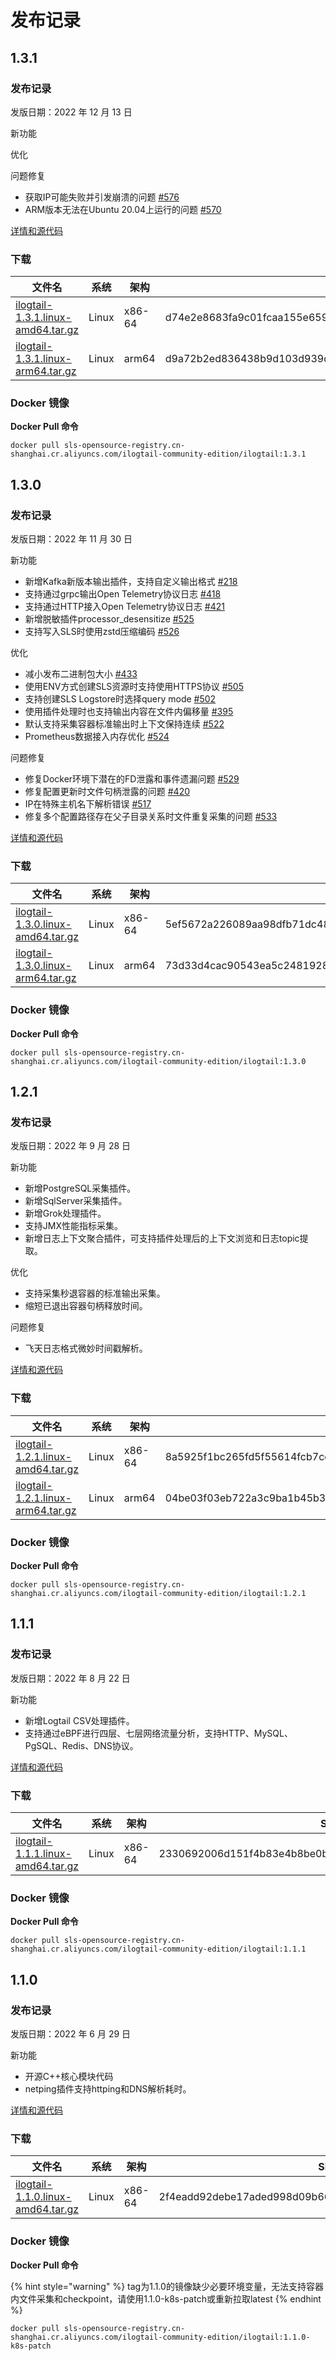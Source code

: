 # 发布记录

## 1.3.1

### 发布记录

发版日期：2022 年 12 月 13 日

新功能

优化

问题修复

* 获取IP可能失败并引发崩溃的问题 [#576](https://github.com/alibaba/ilogtail/issues/576)
* ARM版本无法在Ubuntu 20.04上运行的问题 [#570](https://github.com/alibaba/ilogtail/issues/570)

[详情和源代码](https://github.com/alibaba/ilogtail/blob/main/changes/v1.3.1.md)

### 下载

| 文件名                                                                                                                                          | 系统    | 架构     | SHA256 校验码                                                       |
| -------------------------------------------------------------------------------------------------------------------------------------------- | ----- | ------ | ---------------------------------------------------------------- |
| [ilogtail-1.3.1.linux-amd64.tar.gz](https://ilogtail-community-edition.oss-cn-shanghai.aliyuncs.com/1.3.1/ilogtail-1.3.1.linux-amd64.tar.gz) | Linux | x86-64 | d74e2e8683fa9c01fcaa155e65953936c18611bcd068bcbeced84a1d7f170bd1 |
| [ilogtail-1.3.1.linux-arm64.tar.gz](https://ilogtail-community-edition.oss-cn-shanghai.aliyuncs.com/1.3.1/ilogtail-1.3.1.linux-arm64.tar.gz) | Linux | arm64  | d9a72b2ed836438b9d103d939d11cf1b0a73814e6bb3d0349dc0b6728b981eaf |

### Docker 镜像

**Docker Pull 命令**&#x20;

```
docker pull sls-opensource-registry.cn-shanghai.cr.aliyuncs.com/ilogtail-community-edition/ilogtail:1.3.1
```

## 1.3.0

### 发布记录

发版日期：2022 年 11 月 30 日

新功能

* 新增Kafka新版本输出插件，支持自定义输出格式 [#218](https://github.com/alibaba/ilogtail/issues/218)
* 支持通过grpc输出Open Telemetry协议日志 [#418](https://github.com/alibaba/ilogtail/pull/418)
* 支持通过HTTP接入Open Telemetry协议日志 [#421](https://github.com/alibaba/ilogtail/issues/421)
* 新增脱敏插件processor\_desensitize [#525](https://github.com/alibaba/ilogtail/pull/525)
* 支持写入SLS时使用zstd压缩编码 [#526](https://github.com/alibaba/ilogtail/issues/526)

优化

* 减小发布二进制包大小 [#433](https://github.com/alibaba/ilogtail/pull/433)
* 使用ENV方式创建SLS资源时支持使用HTTPS协议 [#505](https://github.com/alibaba/ilogtail/issues/505)
* 支持创建SLS Logstore时选择query mode [#502](https://github.com/alibaba/ilogtail/issues/502)
* 使用插件处理时也支持输出内容在文件内偏移量 [#395](https://github.com/alibaba/ilogtail/issues/395)
* 默认支持采集容器标准输出时上下文保持连续 [#522](https://github.com/alibaba/ilogtail/pull/522)
* Prometheus数据接入内存优化 [#524](https://github.com/alibaba/ilogtail/pull/524)

问题修复

* 修复Docker环境下潜在的FD泄露和事件遗漏问题 [#529](https://github.com/alibaba/ilogtail/issues/529)
* 修复配置更新时文件句柄泄露的问题 [#420](https://github.com/alibaba/ilogtail/issues/420)
* IP在特殊主机名下解析错误 [#517](https://github.com/alibaba/ilogtail/pull/517)
* 修复多个配置路径存在父子目录关系时文件重复采集的问题 [#533](https://github.com/alibaba/ilogtail/issues/533)

[详情和源代码](https://github.com/alibaba/ilogtail/blob/main/changes/v1.3.0.md)

### 下载

| 文件名                                                                                                                                          | 系统    | 架构     | SHA256 校验码                                                       |
| -------------------------------------------------------------------------------------------------------------------------------------------- | ----- | ------ | ---------------------------------------------------------------- |
| [ilogtail-1.3.0.linux-amd64.tar.gz](https://ilogtail-community-edition.oss-cn-shanghai.aliyuncs.com/1.3.0/ilogtail-1.3.0.linux-amd64.tar.gz) | Linux | x86-64 | 5ef5672a226089aa98dfb71dc48b01254b9b77c714466ecc1b6c4d9c0df60a50 |
| [ilogtail-1.3.0.linux-arm64.tar.gz](https://ilogtail-community-edition.oss-cn-shanghai.aliyuncs.com/1.3.0/ilogtail-1.3.0.linux-arm64.tar.gz) | Linux | arm64  | 73d33d4cac90543ea5c2481928e090955643c6dc6839535f53bfa54b6101704d |

### Docker 镜像

**Docker Pull 命令**&#x20;

```
docker pull sls-opensource-registry.cn-shanghai.cr.aliyuncs.com/ilogtail-community-edition/ilogtail:1.3.0
```

## 1.2.1

### 发布记录

发版日期：2022 年 9 月 28 日

新功能

* 新增PostgreSQL采集插件。
* 新增SqlServer采集插件。
* 新增Grok处理插件。
* 支持JMX性能指标采集。
* 新增日志上下文聚合插件，可支持插件处理后的上下文浏览和日志topic提取。

优化

* 支持采集秒退容器的标准输出采集。
* 缩短已退出容器句柄释放时间。

问题修复
* 飞天日志格式微妙时间戳解析。

[详情和源代码](https://github.com/alibaba/ilogtail/blob/main/changes/v1.2.1.md)

### 下载

| 文件名                                                                                                                                          | 系统    | 架构     | SHA256 校验码                                                       |
| -------------------------------------------------------------------------------------------------------------------------------------------- | ----- | ------ | ---------------------------------------------------------------- |
| [ilogtail-1.2.1.linux-amd64.tar.gz](https://ilogtail-community-edition.oss-cn-shanghai.aliyuncs.com/1.2.1/ilogtail-1.2.1.linux-amd64.tar.gz) | Linux | x86-64 | 8a5925f1bc265fd5f55614fcb7cebd571507c2c640814c308f62c498b021fe8f |
| [ilogtail-1.2.1.linux-arm64.tar.gz](https://ilogtail-community-edition.oss-cn-shanghai.aliyuncs.com/1.2.1/ilogtail-1.2.1.linux-arm64.tar.gz) | Linux | arm64  | 04be03f03eb722a3c9ba1b45b32c9be8c92cecabbe32bdc4672d229189e80c2f |

### Docker 镜像

**Docker Pull 命令**&#x20;

```
docker pull sls-opensource-registry.cn-shanghai.cr.aliyuncs.com/ilogtail-community-edition/ilogtail:1.2.1
```

## 1.1.1

### 发布记录

发版日期：2022 年 8 月 22 日

新功能

* 新增Logtail CSV处理插件。
* 支持通过eBPF进行四层、七层网络流量分析，支持HTTP、MySQL、PgSQL、Redis、DNS协议。

[详情和源代码](https://github.com/alibaba/ilogtail/blob/main/changes/v1.1.1.md)

### 下载

| 文件名                                                                                                                                          | 系统    | 架构     | SHA256 校验码                                                       |
| -------------------------------------------------------------------------------------------------------------------------------------------- | ----- | ------ | ---------------------------------------------------------------- |
| [ilogtail-1.1.1.linux-amd64.tar.gz](https://ilogtail-community-edition.oss-cn-shanghai.aliyuncs.com/1.1.1/ilogtail-1.1.1.linux-amd64.tar.gz) | Linux | x86-64 | 2330692006d151f4b83e4b8be0bfa6b68dc8d9a574c276c1beb6637c4a2939ec |

### Docker 镜像

**Docker Pull 命令**&#x20;

```
docker pull sls-opensource-registry.cn-shanghai.cr.aliyuncs.com/ilogtail-community-edition/ilogtail:1.1.1
```

## 1.1.0

### 发布记录

发版日期：2022 年 6 月 29 日

新功能

* 开源C++核心模块代码
* netping插件支持httping和DNS解析耗时。

[详情和源代码](https://github.com/alibaba/ilogtail/blob/main/changes/v1.1.0.md)

### 下载

| 文件名                                                                                                                                          | 系统    | 架构     | SHA256 校验码                                                       |
| -------------------------------------------------------------------------------------------------------------------------------------------- | ----- | ------ | ---------------------------------------------------------------- |
| [ilogtail-1.1.0.linux-amd64.tar.gz](https://ilogtail-community-edition.oss-cn-shanghai.aliyuncs.com/1.1.0/ilogtail-1.1.0.linux-amd64.tar.gz) | Linux | x86-64 | 2f4eadd92debe17aded998d09b6631db595f5f5aec9c8ed6001270b1932cad7d |

### Docker 镜像

**Docker Pull 命令**&#x20;

{% hint style="warning" %}
tag为1.1.0的镜像缺少必要环境变量，无法支持容器内文件采集和checkpoint，请使用1.1.0-k8s-patch或重新拉取latest
{% endhint %}

```
docker pull sls-opensource-registry.cn-shanghai.cr.aliyuncs.com/ilogtail-community-edition/ilogtail:1.1.0-k8s-patch
```

